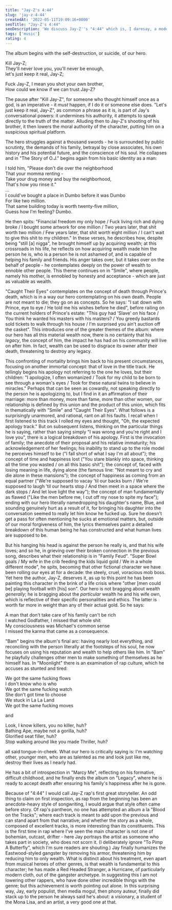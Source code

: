 ```yaml
---
title: "Jay-Z's 4:44"
slug: 'jay-z-4-44'
createdAt: '2022-05-11T19:09:16+0000'
seoTitle: "Jay-Z's 4:44"
seoDescription: 'We discuss Jay-Z''s "4:44" which is, I daresay, a modern masterpiece?'
tags: ['music']
rating: 4
---
```


The album begins with the self-destruction, or suicide, of our hero.

Kill Jay-Z;<br/>
They'll never love you, you'll never be enough,<br/>
let's just keep it real, Jay-Z;

Fuck Jay-Z, I mean you shot your own brother,<br/>
How could we know if we can trust Jay-Z?

The pause after "Kill Jay-Z", for someone who thought himself once as a god, is an imperative - it _must_ happen, if I do it or someone else does. "Let's just keep it real, Jay-Z", as common a phrase as it is, is part of Jay's conversational powers: it undermines his authority, it attempts to speak directly to the truth of the matter. Alluding then to Jay-Z's shooting of his brother, it then lowers the moral authority of the character, putting him on a suspicious spiritual platform.

The hero struggles against a thousand swords - he is surrounded by public scrutinty, the demands of his family, betrayal by close associates, his own history and his potential future, and the conscience of his soul. He collapses and in "The Story of O.J." begins again from his basic identity as a man:

I told him, "Please don't die over the neighborhood<br/>
That your momma renting -<br/>
Take your drug money and buy the neighborhood,<br/>
That's how you rinse it."<br/>
...<br/>
I could've bought a place in Dumbo before it was Dumbo<br/>
For like two million.<br/>
That same building today is worth twenty-five million,<br/>
Guess how I'm feeling? Dumbo.

He then spits: "Financial freedom my only hope / Fuck living rich and dying broke / I bought some artwork for one million / Two years later, that shit worth two million / Few years later, that shit worth eight million / I can't wait to give this shit to my children." In these verses, he describes how, despite being "still \[a\] nigga", he brought himself up by acquiring wealth; at this crossroads in his life, he reflects on how acquiring wealth made him the person he is, who is a person he is not ashamed of, and is capable of helping his family and friends. His anger takes over, but it takes over on the behalf of people - he contemplates deeply on the power of wealth to ennoble other people. This theme continues on in "Smile", where people, namely his mother, is ennobled by honesty and acceptance - which are just as valuable as wealth.

"Caught Their Eyes" contemplates on the concept of death through Prince's death, which is in a way our hero contemplating on his own death. People are not meant to die; they go on as concepts. So he says: "I sat down with Prince, eye to eye / He told me his wishes before he died", before railing on the current holders of Prince's estate: "This guy had 'Slave' on his face / You think he wanted his masters with his masters? / You greedy bastards sold tickets to walk through his house / I'm surprised you ain't auction off the casket". This introduces one of the greater themes of the album: where our hero has all this material wealth now, there is no certainty that his _legacy_, the concept of him, the impact he has had on his community will live on after him. In fact, wealth can be used to disgrace its owner after their death, threatening to destroy any legacy.

This confronting of mortality brings him back to his present circumstances, focusing on another immortal concept: that of love in the title track. He tellingly begins his apology not referring to the one he loves, but their children: "I apologize, I often womanized / Took for my child to be born to see through a woman's eyes / Took for these natural twins to believe in miracles." Perhaps that can be seen as cowardly, not speaking directly to the person he is apologizing to, but I find in it an affirmation of their marriage: more than money, more than fame, more than other women, our relationship is defined by this union and the product of this union, which fits in thematically with "Smile" and "Caught Their Eyes". What follows is a surprisingly unarmored, and rational, rant on all his faults. I recall when I first listened to this track I rolled my eyes and thought, "Oh, the expected apology track." But on subsequent listens, thinking on the particular things he is saying, rather than saying simply "I was wrong and you're right and I love you", there is a logical breakdown of his apology. First is the invocation of family; the anecdote of their proposal and his relative immaturity; his acknowledgement of her feelings; his inability to stand up to the role model he perceives himself to be ("I fall short of what I say I'm all about"); the concept of time and happiness lost ("You stare blankly into space, thinking all the time you wasted / on all this basic shit"); the concept of, faced with losing meaning in life, dying alone (the famous line: "Not meant to cry and die alone in these mansions"); the concept of happiness as coming from an equal partner ("We're supposed to vacay 'til our backs burn / We're supposed to laugh 'til our hearts stop / And then meet in a space where the dark stops / And let love light the way"); the concept of man fundamentally as flawed ("Like the men before me, I cut off my nose to spite my face"); ending with our hero literally namedropping his daughter's name, Blue, and sounding genuinely hurt as a result of it, for bringing his daughter into the conversation seemed to really let him know he fucked up. Sure he doesn't get a pass for often mentioning he sucks at emotional matters, but, outside of our moral forgiveness of him, the lyrics themselves paint a detailed breakdown of this human being he has constructed and what human lives are supposed to be.

But his hanging his head is against the person he really is, and that his wife loves; and so he, in grieving over their broken connection in the previous song, describes what their relationship is in "Family Feud". "Super Bowl goals / My wife in the crib feeding the kids liquid gold / We in a whole different mode", he spits, becoming that other fictional character we have been rolling our eyes at for a decade: the steely, cruel, voracious mob boss. Yet here the author, Jay-Z, deserves it, as up to this point he has been painting this character in the brink of a life crisis where "other \[men could be\] playing football with \[his\] son". Our hero is not bragging about wealth _generally_; he is bragging about the _particular_ wealth he and his wife own, which is reflective of their specific personalities and ethics. The latter is worth far more in weight than any of their actual gold. So he says:

A man that don't take care of his family can't be rich<br/>
I watched Godfather, I missed that whole shit<br/>
My consciousness was Michael's common sense<br/>
I missed the karma that came as a consequence.

"Bam" begins the album's final arc: having nearly lost everything, and reconciling with the person literally at the footsteps of his soul, he now focuses on using his reputation and wealth to help others like him. In "Bam" he playfully challenges other men to make something of themselves as he himself has. In "Moonlight" there is an examination of rap culture, which he accuses as stunted and tired:

We got the same fucking flows<br/>
I don't know who is who<br/>
We got the same fucking watch<br/>
She don't got time to choose<br/>
We stuck in La La Land<br/>
We got the same fucking moves

and

Look, I know killers, you no killer, huh?<br/>
Bathing Ape, maybe not a gorilla, huh?<br/>
Glorified seat filler, huh?<br/>
Stop walking around like you made Thriller, huh?

all said tongue-in-cheek. What our hero is critically saying is: I'm watching other, younger men, who are as talented as me and look just like me, destroy their lives as I nearly had.

He has a bit of introspection in "Marcy Me", reflecting on his formative, difficult childhood, and he finally ends the album on "Legacy", where he is ready to accept death after ensuring his family's happiness after he is gone.

Because of "4:44" I would call Jay-Z rap's first great storyteller. An odd thing to claim on first inspection, as rap from the beginning has been an anecdote-heavy style of songwriting, I would argue that style often came before story. Of rap's pantheon, no one has attempted an album a la "Blood on the Tracks"; where each track is meant to add upon the previous and can stand apart from that narrative; and whether the story as a whole, composed of excellent tracks, is more interesting than its constituents. This is the first time in rap where I've seen the main character is not one of bohemian, outcast, drifter - here Jay portrays the artist as someone who takes part in society, who does not scorn it. (I deliberately ignore "To Pimp A Butterfly", which I'm sure readers are shouting.) Jay finally humanizes the Eastwood-styled gangster by removing his armor, threatening him by reducing him to only wealth. What is distinct about his treatment, even apart from musical heroes of other genres, is that wealth is fundamental to this character; he has made a Red Headed Stranger, a Hurricane, of particularly modern cloth, out of the gangster archetype. In suggesting this I am not lowering other rappers, who have done other incredible things with the genre; but this achievement is worth pointing out alone. In this surprising way, Jay, early populist, then media mogul, then phony auteur, finally did stack up to the person he always said he's about: a visionary, a student of the Mona Lisa, and an artist, a very good one at that.
